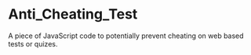 # Anti_Cheating_Test
A piece of JavaScript code to potentially prevent cheating on web based tests or quizes.
